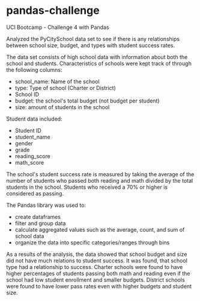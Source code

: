 # pandas-challenge
UCI Bootcamp - Challenge 4 with Pandas

Analyzed the PyCitySchool data set to see if there is any relationships between school size, budget, and types with student success rates. 

The data set consists of high school data with information about both the school and students. 
Characteristics of schools were kept track of through the following columns: 
- school_name: Name of the school
- type: Type of school (Charter or District)
- School ID
- budget: the school's total budget (not budget per student)
- size: amount of students in the school

Student data included:
- Student ID
- student_name 
- gender           
- grade            
- reading_score     
- math_score        

The school's student success rate is measured by taking the average of the number of students who passed both reading and math divided by the total students in the school. Students who received a 70% or higher is considered as passing.

The Pandas library was used to:
- create dataframes
- filter and group data
- calculate aggregated values such as the average, count, and sum of school data
- organize the data into specific categories/ranges through bins


As a results of the analysis, the data showed that school budget and size did not have much relations to student success. It was found, that school type had a relationship to success. Charter schools were found to have higher percentages of students passing both math and reading even if the school had low student enrollment and smaller budgets. District schools were found to have lower pass rates even with higher budgets and student size.
